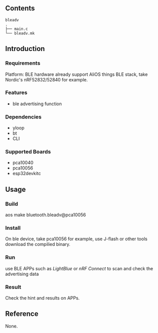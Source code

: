 ## Contents

```
bleadv
.
├── main.c
└── bleadv.mk
```

## Introduction

### Requirements

Platform: BLE hardware already support AliOS things BLE stack, take Nordic's nRF52832/52840 for example.

### Features

- ble advertising function

### Dependencies

- yloop
- bt
- CLI

### Supported Boards

- pca10040
- pca10056
- esp32devkitc

## Usage

### Build

aos make bluetooth.bleadv@pca10056

### Install

On ble device, take pca10056 for example, use J-flash or other tools download the compilied binary.

### Run

use BLE APPs such as *LightBlue* or *nRF Connect* to scan and check the advertising data

### Result

Check the hint and results on APPs.

## Reference

None.
